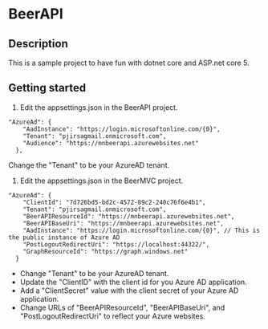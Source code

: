 # BeerAPI

## Description
This is a sample project to have fun with dotnet core and ASP.net core 5.

## Getting started
1. Edit the appsettings.json in the BeerAPI project.
```
"AzureAd": {
    "AadInstance": "https://login.microsoftonline.com/{0}",
    "Tenant": "pjirsagmail.onmicrosoft.com",
    "Audience": "https://mnbeerapi.azurewebsites.net"
  },
```
Change the "Tenant" to be your AzureAD tenant.

1. Edit the appsettings.json in the BeerMVC project.
```
"AzureAd": {
    "ClientId": "7d726bd5-bd2c-4572-89c2-240c76f6e4b1",
    "Tenant": "pjirsagmail.onmicrosoft.com",
    "BeerAPIResourceId": "https://mnbeerapi.azurewebsites.net",
    "BeerAPIBaseUri": "https://mnbeerapi.azurewebsites.net",
    "AadInstance": "https://login.microsoftonline.com/{0}", // This is the public instance of Azure AD
    "PostLogoutRedirectUri": "https://localhost:44322/",
    "GraphResourceId": "https://graph.windows.net"
  }
```
- Change "Tenant" to be your AzureAD tenant.
- Update the "ClientID" with the client id for you Azure AD application.
- Add a "ClientSecret" value with the client secret of your Azure AD application.
- Change URLs of "BeerAPIResourceId", "BeerAPIBaseUri", and "PostLogoutRedirectUri" to reflect your Azure websites.
